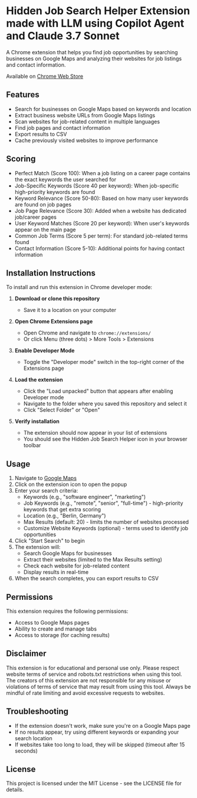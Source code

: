 # Hidden Job Search Helper Extension made with LLM using Copilot Agent and Claude 3.7 Sonnet

A Chrome extension that helps you find job opportunities by searching businesses on Google Maps and analyzing their websites for job listings and contact information.

Available on [Chrome Web Store](https://chromewebstore.google.com/detail/google-maps-job-search-he/nicoepfjkeehhlnioobfdpabjgnebhhb)

## Features

- Search for businesses on Google Maps based on keywords and location
- Extract business website URLs from Google Maps listings
- Scan websites for job-related content in multiple languages
- Find job pages and contact information
- Export results to CSV
- Cache previously visited websites to improve performance

## Scoring 

* Perfect Match (Score 100): When a job listing on a career page contains the exact keywords the user searched for
* Job-Specific Keywords (Score 40 per keyword): When job-specific high-priority keywords are found
* Keyword Relevance (Score 50-80): Based on how many user keywords are found on job pages
* Job Page Relevance (Score 30): Added when a website has dedicated job/career pages
* User Keyword Matches (Score 20 per keyword): When user's keywords appear on the main page
* Common Job Terms (Score 5 per term): For standard job-related terms found
* Contact Information (Score 5-10): Additional points for having contact information

## Installation Instructions

To install and run this extension in Chrome developer mode:

1. **Download or clone this repository**
   - Save it to a location on your computer

2. **Open Chrome Extensions page**
   - Open Chrome and navigate to `chrome://extensions/`
   - Or click Menu (three dots) > More Tools > Extensions

3. **Enable Developer Mode**
   - Toggle the "Developer mode" switch in the top-right corner of the Extensions page

4. **Load the extension**
   - Click the "Load unpacked" button that appears after enabling Developer mode
   - Navigate to the folder where you saved this repository and select it
   - Click "Select Folder" or "Open"

5. **Verify installation**
   - The extension should now appear in your list of extensions
   - You should see the Hidden Job Search Helper icon in your browser toolbar

## Usage

1. Navigate to [Google Maps](https://www.google.com/maps)
2. Click on the extension icon to open the popup
3. Enter your search criteria:
   - Keywords (e.g., "software engineer", "marketing")
   - Job Keywords (e.g., "remote", "senior", "full-time") - high-priority keywords that get extra scoring
   - Location (e.g., "Berlin, Germany")
   - Max Results (default: 20) - limits the number of websites processed
   - Customize Website Keywords (optional) - terms used to identify job opportunities
4. Click "Start Search" to begin
5. The extension will:
   - Search Google Maps for businesses
   - Extract their websites (limited to the Max Results setting)
   - Check each website for job-related content
   - Display results in real-time
6. When the search completes, you can export results to CSV

## Permissions

This extension requires the following permissions:
- Access to Google Maps pages
- Ability to create and manage tabs
- Access to storage (for caching results)

## Disclaimer

This extension is for educational and personal use only. Please respect website terms of service and robots.txt restrictions when using this tool. The creators of this extension are not responsible for any misuse or violations of terms of service that may result from using this tool. Always be mindful of rate limiting and avoid excessive requests to websites.

## Troubleshooting

- If the extension doesn't work, make sure you're on a Google Maps page
- If no results appear, try using different keywords or expanding your search location
- If websites take too long to load, they will be skipped (timeout after 15 seconds)

## License

This project is licensed under the MIT License - see the LICENSE file for details.
